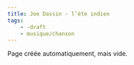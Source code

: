 ```yaml
---
title: Joe Dassin - l’éte indien
tags:
    - -draft
    - musique/chanson
---
```


Page créée automatiquement, mais vide.
